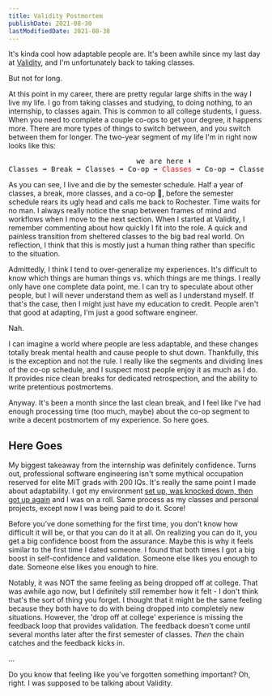 ```yaml
---
title: Validity Postmortem
publishDate: 2021-08-30
lastModifiedDate: 2021-08-30
---
```

It's kinda cool how adaptable people are. It's been awhile since my last day at
[Validity](https://www.validity.com/), and I'm unfortunately back to taking classes.

But not for long.

At this point in my career, there are pretty regular large shifts in the way I live my life.
I go from taking classes and studying, to doing nothing, to an internship, to classes again.
This is common to all college students, I guess. When you need to complete a couple co-ops to 
get your degree, it happens more. There are more types of things to switch between, and you
switch between them for longer. The two-year segment of my life I'm in right now
looks like this: 

<pre>
                              we are here ⬇
Classes ➡ Break ➡ Classes ➡ Co-op ➡ <span style="color: red;">Classes</span> ➡ Co-op ➡ Classes (2x) ➡ Graduation
</pre>

As you can see, I live and die by the semester schedule. Half a year of classes, a break, more
classes, and a co-op 🙂, before the semester schedule rears its ugly head and calls me back 
to Rochester. Time waits for no man. I always really notice the snap between frames of mind 
and workflows when I move to the next section. When I started at Validity, I remember commenting
about how quickly I fit into the role. A quick and painless transition from sheltered classes to the
big bad real world. On reflection, I think that this is mostly just a human thing rather than 
specific to the situation.

Admittedly, I think I tend to over-generalize my experiences. It's difficult to know which
things are human things vs. which things are me things. I really only have one complete data
point, me. I can try to speculate about other people, but I will never understand them
as well as I understand myself. If that's the case, then I might just have my education to credit.
People aren't that good at adapting, I'm just a good software engineer.

Nah.

I can imagine a world where people are less adaptable, and these changes totally break
mental health and cause people to shut down. Thankfully, this is the exception and not
the rule. I really like the segments and dividing lines of the co-op schedule, and I suspect
most people enjoy it as much as I do. It provides nice clean breaks for dedicated retrospection,
and the ability to write pretentious postmortems.

Anyway. It's been a month since the last clean break, and I feel like I've had enough processing
time (too much, maybe) about the co-op segment to write a decent postmortem of my experience.
So here goes.

## Here Goes

My biggest takeaway from the internship was definitely confidence. Turns out, professional
software engineering isn't some mythical occupation reserved for elite MIT grads
with 200 IQs. It's really the same point I made about adaptability. I got my environment
<a href="https://www.youtube.com/watch?v=2H5uWRjFsGc" className="no-style">
set up, was knocked down, then got up again</a> and I was on a roll. Same process as
my classes and personal projects, except now I was being paid to do it. Score!

Before you've done something for the first time, you don't know how difficult it will be, 
or that you can do it at all. On realizing you can do it, you get a big confidence boost
from the assurance. Maybe this is why it feels similar to the first time I dated someone.
I found that both times I got a big boost in self-confidence and validation. Someone else
likes you enough to date. Someone else likes you enough to hire.

Notably, it was NOT the same feeling as being dropped off at college. That was awhile ago now,
but I definitely still remember how it felt - I don't think that's the sort of thing you forget.
I thought that it might be the same feeling because they both have to do with being dropped
into completely new situations. However, the 'drop off at college' experience is missing the
feedback loop that provides validation. The feedback doesn't come until several months later
after the first semester of classes. *Then* the chain catches and the feedback kicks in.

...

Do you know that feeling like you've forgotten something important? Oh, right. I was supposed
to be talking about Validity.

<!-- 
One of my favorite Youtube personalities, Matt Parker, has a line in one of his 
videos where he says something like 'the human brain is great, you can cheat by
just learning how to do something'.
-->
